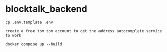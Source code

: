 # blocktalk_backend

`cp .env.template .env`

`create a free tom tom account to get the address autocomplete service to work`

`docker compose up --build`